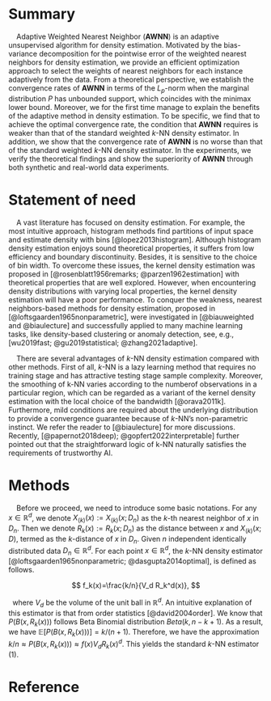 # Summary

    Adaptive Weighted Nearest Neighbor (**AWNN**) is an adaptive unsupervised algorithm for density estimation. Motivated by the bias-variance decomposition for the pointwise error of the weighted nearest neighbors for density estimation, we provide an efficient optimization approach to select the weights of nearest neighbors for each instance adaptively from the data. From a theoretical perspective, we establish the convergence rates of **AWNN** in terms of the $L_p$-norm when the marginal distribution $P$ has unbounded support, which coincides with the minimax lower bound. Moreover, we for the first time manage to explain the benefits of the adaptive method in density estimation. To be specific, we find that to achieve the optimal convergence rate, the condition that **AWNN** requires is weaker than that of the standard weighted $k$-NN density estimator. In addition, we show that the convergence rate of **AWNN** is no worse than that of the standard weighted $k$-NN density estimator. In the experiments, we verify the theoretical findings and show the superiority of **AWNN** through both synthetic and real-world data experiments.

# Statement of need

    A vast literature has focused on density estimation. For example, the most intuitive approach, histogram methods find partitions of input space and estimate density with bins [@lopez2013histogram]. Although histogram density estimation enjoys sound theoretical properties, it suffers from low efficiency and boundary discontinuity. Besides, it is sensitive to the choice of bin width. To overcome these issues, the kernel density estimation was proposed in [@rosenblatt1956remarks; @parzen1962estimation] with theoretical properties that are well explored. However, when encountering density distributions with varying local properties, the kernel density estimation will have a poor performance. To conquer the weakness, nearest neighbors-based methods for density estimation, proposed in [@loftsgaarden1965nonparametric], were investigated in [@biauweighted and @biaulecture] and successfully applied to many machine learning tasks, like density-based clustering or anomaly detection, see, e.g., [wu2019fast; @gu2019statistical; @zhang2021adaptive].

    There are several advantages of $k$-NN density estimation compared with other methods. First of all, $k$-NN is a lazy learning method that requires no training stage and has attractive testing stage sample complexity. Moreover, the smoothing of k-NN varies according to the numberof observations in a particular region, which can be regarded as a variant of the kernel density estimation with the local choice of the bandwidth [@orava2011k]. Furthermore, mild conditions are required about the underlying distribution to provide a convergence guarantee because of $k$-NN’s non-parametric instinct. We refer the reader to [@biaulecture] for more discussions. Recently, [@papernot2018deep); @gopfert2022interpretable] further pointed out that the straightforward logic of k-NN naturally satisfies the requirements of trustworthy AI.

# Methods

    Before we proceed, we need to introduce some basic notations. For any $x ∈ \mathbb{R}^d$, we denote $X_{(k)}(x):=X_{(k)}(x;D_n)$  as the $k$-th nearest neighbor of $x$ in $D_n$. Then we denote $R_k(x) := R_k(x; D_n)$ as the distance between $x$ and $X_{(k)} (x; D)$, termed as the $k$-distance of $x$ in $D_n$. Given $n$ independent identically distributed data $D_n \in \mathbb{R}^d$. For each point $x \in \mathbb{R}^d$, the $k$-NN density estimator [@loftsgaarden1965nonparametric; @dasgupta2014optimal], is defined as follows.

$$
f_k(x)=\frac{k/n}{V_d R_k^d(x)},
$$

  where $V_d$ be the volume of the unit ball in $\mathbb{R}^d$. An intuitive explanation of this estimator is that from order statistics [@david2004order]. We know that $P(B(x, R_k(x)))$ follows Beta Binomial distribution $Beta(k, n − k + 1)$. As a result, we have $\mathbb{E}[P(B(x, R_k(x)))] = k/(n + 1)$. Therefore, we have the approximation $k/n ≈ P(B(x, R_k(x))) ≈ f(x)V_d R_k(x)^d$. This yields the standard $k$-NN estimator (1).

# Reference

    
